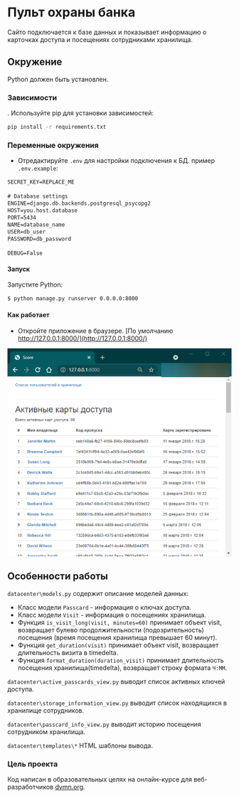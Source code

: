 # Пульт охраны банка 

Сайто подключается к базе данных и показывает информацию о карточках доступа и посещениях сотрудниками хранилища.

## Окружение

Python должен быть установлен.

### Зависимости

. Используйте pip для установки зависимостей:

```bash
pip install -r requirements.txt
```

### Переменные окружения

- Отредактируйте `.env` для настройки подключения к БД.
пример `.env.example`:
```
SECRET_KEY=REPLACE_ME

# Database settings
ENGINE=django.db.backends.postgresql_psycopg2
HOST=you.host.database
PORT=5434
NAME=database_name
USER=db_user
PASSWORD=db_password

DEBUG=False
```

#### Запуск

Запустите Python:
```bash
$ python manage.py runserver 0.0.0.0:8000
```

#### Как работает

* Откройте приложение в браузере. [По умолчанию http://127.0.0.1:8000/](http://127.0.0.1:8000/) 

![](images/app.png)

## Особенности работы


`datacenter\models.py` содержит описание моделей данных: 
* Класс модели `Passcard` - информация о ключах доступа. 
* Класс модели `Visit` - информация о посещениях хранилища. 
* Функция `is_visit_long(visit, minutes=60)` принимает объект visit, возвращает булево продолжительности (подозрительность) посещения (время посещения хранилища превышает 60 минут).
* Функция `get_duration(visit)` принимает объект visit, возвращает длительность визита в timedelta.
* Функция `format_duration(duration_visit)` принимает длительность посещения хранилища(timedelta), возвращает строку формата `Ч:ММ`.

`datacenter\active_passcards_view.py` выводит список активных ключей доступа.

`datacenter\storage_information_view.py` выводит список находящихся в хранилище сотрудников.

`datacenter\passcard_info_view.py` выводит историю посещения сотрудником хранилища.

`datacenter\templates\*` HTML шаблоны вывода.

### Цель проекта

Код написан в образовательных целях на онлайн-курсе для веб-разработчиков [dvmn.org](https://dvmn.org/).